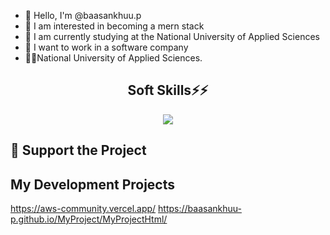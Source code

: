 - 👋 Hello, I'm @baasankhuu.p
- 👀 I am interested in becoming a mern stack
- 🌱 I am currently studying at the National University of Applied Sciences
- 💞️ I want to work in a software company
- 🧑‍🎓National University of Applied Sciences.

<h2 align="center">Soft Skills⚡⚡</h2>
<p align="center">
  <a href="https://skillicons.dev">
    <img src="https://skillicons.dev/icons?i=azure,react,html,tailwind,nodejs,javascript,expressjs,github,vercel,mongodb,postgresql,postman,cpp,cs,php" />
    
  </a>
</p>
  
## 💖 Support the Project

<!-- Thank you so much already for using my projects! If you want to go a step further and support my open source work, buy me a coffee:

<a href='https://ko-fi.com/Q5Q860KQ2' target='_blank'><img height='36' style='border:0px;height:36px;' src='https://cdn.ko-fi.com/cdn/kofi1.png?v=3' border='0' alt='Buy Me a Coffee at ko-fi.com' /></a>

To support the project directly, feel free to open issues for icon suggestions, or contribute with a pull request! -->
## My Development Projects
https://aws-community.vercel.app/
https://baasankhuu-p.github.io/MyProject/MyProjectHtml/
